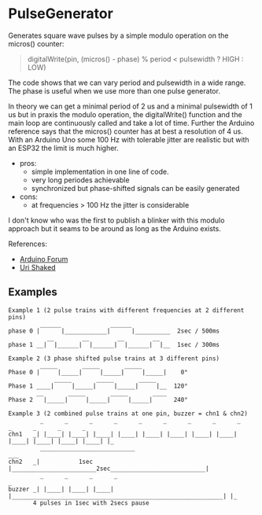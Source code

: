 # PulseGenerator
Generates square wave pulses by a simple modulo operation on the micros() counter:

> digitalWrite(pin, (micros() - phase) % period < pulsewidth ? HIGH : LOW)

The code shows that we can vary period and pulsewidth in a wide range. The phase
is useful when we use more than one pulse generator.

In theory we can get a minimal period of 2 us and a minimal pulsewidth of 1 us but in praxis the modulo operation, the digitalWrite() function and the main loop are continuously called and take a lot of time. Further the Arduino reference says that the micros() counter has at best a resolution of 4 us. With an Arduino Uno some 100 Hz with tolerable jitter are realistic but with an ESP32 the limit is much higher.

- pros: 
  - simple implementation in one line of code.
  - very long periodes achievable
  - synchronized but phase-shifted signals can be easily generated
- cons: 
  - at frequencies > 100 Hz the jitter is considerable

I don't know who was the first to publish a blinker with this modulo approach but it seams to be around as long as the Arduino exists.

References: 
- [Arduino Forum](https://forum.arduino.cc/index.php?topic=360714.0)
- [Uri Shaked](https://urish.medium.com/5-ways-to-blink-an-led-with-arduino-8f8a41b4fc7d)

## Examples

```
Example 1 (2 pulse trains with different frequencies at 2 different pins)
         ______              ______    
phase 0 |      |____________|      |__________  2sec / 500ms    
           __        __        __        __
phase 1 __|  |______|  |______|  |______|  |__  1sec / 300ms
```

```
Example 2 (3 phase shifted pulse trains at 3 different pins)
         _____       _____       _____    
Phase 0 |     |_____|     |_____|     |_____|    0°
             _____       _____       _____
Phase 1 ____|     |_____|     |_____|     |__  120°
        __       _____       _____       ____
Phase 2   |_____|     |_____|     |_____|      240°
```

```
Example 3 (2 combined pulse trains at one pin, buzzer = chn1 & chn2)
         _      _      _      _      _      _      _      _      _      _      _      _      _
chn1   _| |____| |____| |____| |____| |____| |____| |____| |____| |____| |____| |____| |____| |_
         ___________________________                                                         ___
chn2   _|           1sec            |________________________2sec___________________________|
         _      _      _      _                                                              _
buzzer _| |____| |____| |____| |____________________________________________________________| |_ 
       4 pulses in 1sec with 2secs pause
```
